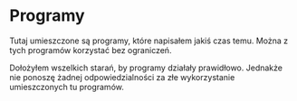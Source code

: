 # Programy 
Tutaj umieszczone są programy, które napisałem jakiś czas temu. Można z tych programów korzystać bez ograniczeń. 

Dołożyłem wszelkich starań, by programy działały prawidłowo. Jednakże nie ponoszę żadnej odpowiedzialności za złe wykorzystanie umieszczonych tu programów.
